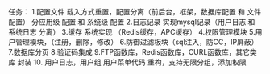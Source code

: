 任务：
1.配置文件 载入方式重置，配置分离（前后台，框架，数据库配置 和 文件配置） 分应用级 配置 和 系统级 配置
2.日志记录 实现mysql记录（用户日志 和 系统日志 分离）
3.缓存 系统实现 （Redis缓存，APC缓存）
4.权限管理模块
5.用户管理模块，（注册，删除，修改）
6.防御过滤板块（sql注入，防CC，IP屏蔽）
7.数据库分页 
8.验证码集成
9.FTP函数库，Redis函数库，CURL函数库，其它类库 封装
10. 用户日志，用户组 用户菜单代码 重构，支持无限分组，添加权限
  